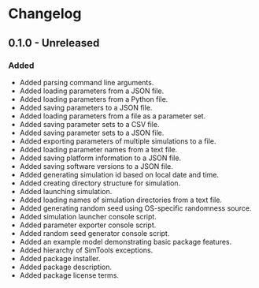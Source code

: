 # Changelog

## 0.1.0 - Unreleased

### Added

- Added parsing command line arguments.
- Added loading parameters from a JSON file.
- Added loading parameters from a Python file.
- Added saving parameters to a JSON file.
- Added loading parameters from a file as a parameter set.
- Added saving parameter sets to a CSV file.
- Added saving parameter sets to a JSON file.
- Added exporting parameters of multiple simulations to a file.
- Added loading parameter names from a text file.
- Added saving platform information to a JSON file.
- Added saving software versions to a JSON file.
- Added generating simulation id based on local date and time.
- Added creating directory structure for simulation.
- Added launching simulation.
- Added loading names of simulation directories from a text file.
- Added generating random seed using OS-specific randomness source.
- Added simulation launcher console script.
- Added parameter exporter console script.
- Added random seed generator console script.
- Added an example model demonstrating basic package features.
- Added hierarchy of SimTools exceptions.
- Added package installer.
- Added package description.
- Added package license terms.
